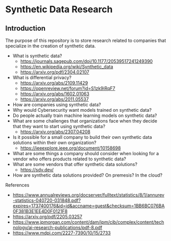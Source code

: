 # Synthetic Data Research

## Introduction

The purpose of this repository is to store research related to companies that specialize in the creation of synthetic data.

- What is synthetic data?
  - https://journals.sagepub.com/doi/10.1177/20539517241249390
  - https://en.wikipedia.org/wiki/Synthetic_data
  - https://arxiv.org/pdf/2304.02107
- What is differential privacy?
  - https://arxiv.org/abs/2109.11429
  - https://openreview.net/forum?id=S1zk9iRqF7
  - https://arxiv.org/abs/1602.01063
  - https://arxiv.org/abs/2011.05537
- How are companies using synthetic data?
- Why would Cybersecurity want models trained on synthetic data?
- Do people actually train machine learning models on synthetic data?
- What are some challenges that organizations face when they decide that they want to start using synthetic data?
  - https://arxiv.org/abs/2307.04208
- Is it possible for a small company to build their own synthetic data solutions within their own organization?
  - https://ieeexplore.ieee.org/document/10158698
- What are some things a company should consider when looking for a vendor who offers products related to synthetic data?
- What are some vendors that offer synthetic data solutions?
  - https://sdv.dev/
- How are synthetic data solutions provided? On premesis? In the cloud?

References

- https://www.annualreviews.org/docserver/fulltext/statistics/8/1/annurev-statistics-040720-031848.pdf?expires=1737400176&id=id&accname=guest&checksum=1BB6BC076BA0F381B3E1EE4D0F0121F8
- https://arxiv.org/pdf/2205.03257
- https://www.jpmorgan.com/content/dam/jpm/cib/complex/content/technology/ai-research-publications/pdf-8.pdf
- https://www.mdpi.com/2227-7390/10/15/2733
